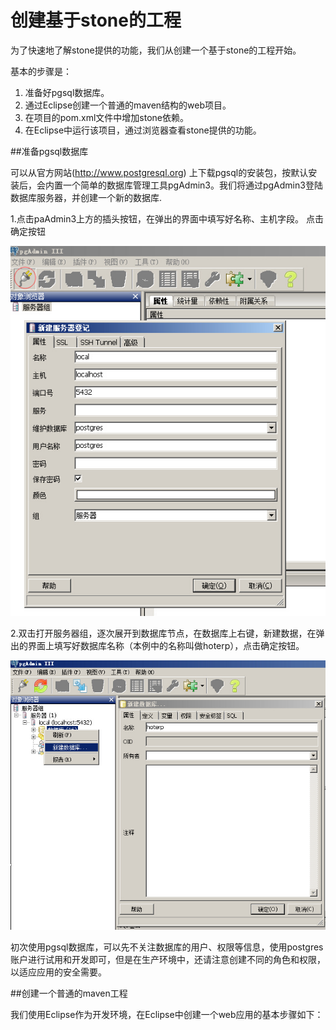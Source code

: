 # 创建基于stone的工程

为了快速地了解stone提供的功能，我们从创建一个基于stone的工程开始。

基本的步骤是：
1. 准备好pgsql数据库。
2. 通过Eclipse创建一个普通的maven结构的web项目。
3. 在项目的pom.xml文件中增加stone依赖。
4. 在Eclipse中运行该项目，通过浏览器查看stone提供的功能。


##准备pgsql数据库

可以从官方网站(http://www.postgresql.org) 上下载pgsql的安装包，按默认安装后，会内置一个简单的数据库管理工具pgAdmin3。我们将通过pgAdmin3登陆数据库服务器，并创建一个新的数据库.

1.点击paAdmin3上方的插头按钮，在弹出的界面中填写好名称、主机字段。
点击确定按钮

![Figure 1-1](images/1/pgAdmin3建立数据库连接.jpg)

2.双击打开服务器组，逐次展开到数据库节点，在数据库上右键，新建数据，在弹出的界面上填写好数据库名称（本例中的名称叫做hoterp），点击确定按钮。

![Figure 1-1](images/1/pgAdmin3创建数据库.jpg)


初次使用pgsql数据库，可以先不关注数据库的用户、权限等信息，使用postgres账户进行试用和开发即可，但是在生产环境中，还请注意创建不同的角色和权限，以适应应用的安全需要。

##创建一个普通的maven工程

我们使用Eclipse作为开发环境，在Eclipse中创建一个web应用的基本步骤如下：